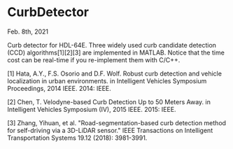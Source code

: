 # CurbDetector
Feb. 8th, 2021

Curb detector for HDL-64E. Three widely used curb candidate detection (CCD) algorithms[1][2][3] are implemented in MATLAB. Notice that the time cost can be real-time if you re-implement them with C/C++.  

[1] Hata, A.Y., F.S. Osorio and D.F. Wolf. Robust curb detection and vehicle localization in urban environments. in Intelligent Vehicles Symposium Proceedings, 2014 IEEE. 2014: IEEE.

[2] Chen, T. Velodyne-based Curb Detection Up to 50 Meters Away. in Intelligent Vehicles Symposium (IV), 2015 IEEE. 2015: IEEE.

[3] Zhang, Yihuan, et al. "Road-segmentation-based curb detection method for self-driving via a 3D-LiDAR sensor." IEEE Transactions on Intelligent Transportation Systems 19.12 (2018): 3981-3991.
